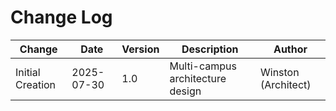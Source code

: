 # Change Log

| Change | Date | Version | Description | Author |
|--------|------|---------|-------------|--------|
| Initial Creation | 2025-07-30 | 1.0 | Multi-campus architecture design | Winston (Architect) |
